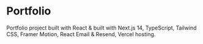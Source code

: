 # Portfolio

Portfolio project built with React & built with Next.js 14, TypeScript, Tailwind CSS, Framer Motion, React Email & Resend, Vercel hosting.